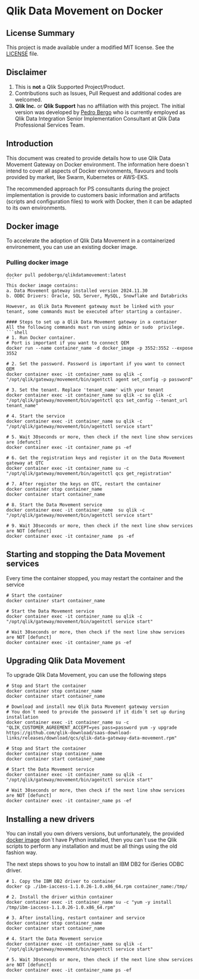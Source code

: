 # Qlik Data Movement on Docker

## License Summary

This project is made available under a modified MIT license. See the [LICENSE](LICENSE) file.

## Disclaimer

1. This is **not** a Qlik Supported Project/Product.
2. Contributions such as Issues, Pull Request and additional codes are welcomed.
3. **Qlik Inc.** or **Qlik Support** has no affiliation with this project. The initial version was developed by [Pedro Bergo](https://www.linkedin.com/in/pedro-bergo/) who is currently employed as Qlik Data Integration Senior Implementation Consultant at Qlik Data Professional Services Team.

<a id="introduction"></a>
## Introduction

This document was created to provide details how to use Qlik Data Movement Gateway on Docker environment. The information here doesn´t intend to cover all aspects of Docker environments, flavours and tools provided by market, like Swarm, Kubernetes or AWS-EKS.

The recommended approach for PS consultants during the project implementation is provide to customers basic information and artifacts (scripts and configuration files) to work with Docker, then it can be adapted to its own environments.

<a id="dockerimage"></a>
## Docker image

To accelerate the adoption of Qlik Data Movement in a containerized environement, you can use an existing docker image.

### Pulling docker image
```shell
docker pull pedobergo/qlikdatamovement:latest
´´´
This docker image contains:
a. Data Movement gateway installed version 2024.11.30
b. ODBC Drivers: Oracle, SQL Server, MySQL, Snowflake and Databricks

However, as Qlik Data Movement gateway must be linked with your tenant, some commands must be executed after starting a container.

#### Steps to set up a Qlik Data Movement gateway in a container
All the following commands must run using admin or sudo  privilege.
```shell
# 1. Run Docker container.
# Port is important if you want to connect QEM
docker run --name container_name -d docker_image -p 3552:3552 --expose 3552

# 2. Set the password. Password is important if you want to connect QEM
docker container exec -it container_name su qlik -c "/opt/qlik/gateway/movement/bin/agentctl agent set_config -p password"

# 3. Set the tenant. Replace 'tenant_name' with your tenant 
docker container exec -it container_name su qlik -c su qlik -c "/opt/qlik/gateway/movement/bin/agentctl qcs set_config --tenant_url tenant_name"

# 4. Start the service 
docker container exec -it container_name su qlik -c "/opt/qlik/gateway/movement/bin/agentctl service start"

# 5. Wait 30seconds or more, then check if the next line show services are [defunct]
docker container exec -it container_name ps -ef

# 6. Get the registration keys and register it on the Data Movement gateway at QTC
docker container exec -it container_name su -c "/opt/qlik/gateway/movement/bin/agentctl qcs get_registration"

# 7. After register the keys on QTC, restart the container
docker container stop container_name 
docker container start container_name 

# 8. Start the Data Movement service
docker container exec -it container_name  su qlik -c "/opt/qlik/gateway/movement/bin/agentctl service start"

# 9. Wait 30seconds or more, then check if the next line show services are NOT [defunct]
docker container exec -it container_name  ps -ef
```

## Starting and stopping the Data Movement services
Every time the container stopped, you may restart the container and the service

```shell
# Start the container
docker container start container_name

# Start the Data Movement service
docker container exec -it container_name su qlik -c "/opt/qlik/gateway/movement/bin/agentctl service start"

# Wait 30seconds or more, then check if the next line show services are NOT [defunct]
docker container exec -it container_name ps -ef
```
<a id="upgrade"></a>

## Upgrading Qlik Data Movement

To upgrade Qlik Data Movement, you can use the following steps

```shell
# Stop and Start the container
docker container stop container_name
docker container start container_name

# Download and install new Qlik Data Movement gateway version
# You don´t need to provide the password if it didn´t set up during installation
docker container exec -it container_name su -c "QLIK_CUSTOMER_AGREEMENT_ACCEPT=yes pass=password yum -y upgrade https://github.com/qlik-download/saas-download-links/releases/download/qcs/qlik-data-gateway-data-movement.rpm"

# Stop and Start the container
docker container stop container_name
docker container start container_name

# Start the Data Movement service
docker container exec -it container_name su qlik -c "/opt/qlik/gateway/movement/bin/agentctl service start"

# Wait 30seconds or more, then check if the next line show services are NOT [defunct]
docker container exec -it container_name ps -ef
```

## Installing a new drivers

You can install you own drivers versions, but unfortunately, the provided [docker image](#docker-image) don´t have Python installed, then you can´t use the Qlik scripts to perform any installation and must be all things using the old fashion way.

The next steps shows to you how to install an IBM DB2 for iSeries ODBC driver.

```shell
# 1. Copy the IBM DB2 driver to container
docker cp ./ibm-iaccess-1.1.0.26-1.0.x86_64.rpm container_name:/tmp/

# 2. Install the driver within container
docker container exec -it container_name su -c "yum -y install /tmp/ibm-iaccess-1.1.0.26-1.0.x86_64.rpm"

# 3. After installing, restart container and service
docker container stop container_name
docker container start container_name

# 4. Start the Data Movement service
docker container exec -it container_name su qlik -c "/opt/qlik/gateway/movement/bin/agentctl service start"

# 5. Wait 30seconds or more, then check if the next line show services are NOT [defunct]
docker container exec -it container_name ps -ef
```
